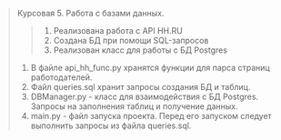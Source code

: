 >Курсовая 5. Работа с базами данных.
> >1. Реализована работа с API HH.RU
> >2. Создана БД при помощи SQL-запросов
> >3. Реализован класс для работы с БД Postgres
> 1. В файле api_hh_func.py хранятся функции для парса страниц работодателей.
> 2. Файл queries.sql хранит запросы создания БД и таблиц.
> 3. DBManager.py - класс для взаимодействия с БД Postgres. Запросы на заполнения таблиц и получение данных.
> 4. main.py - файл запуска проекта. Перед его запуском следует выполнить запросы из файла queries.sql.